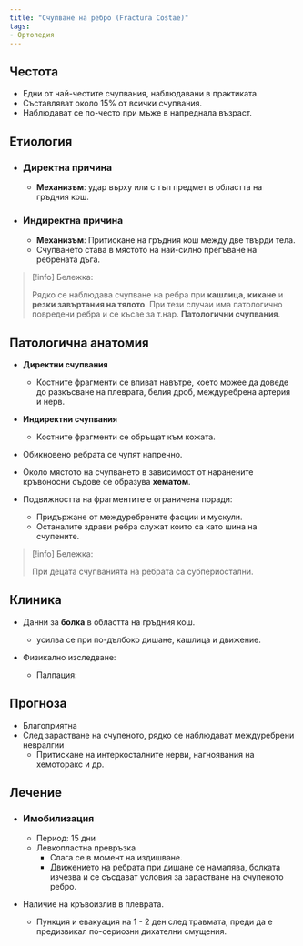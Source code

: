 ```yaml
---
title: "Счупване на ребро (Fractura Costae)"
tags:
- Ортопедия
---
```


## Честота
- Едни от най-честите счупвания, наблюдавани в практиката.
- Съставляват около 15% от всички счупвания.
- Наблюдават се по-често при мъже в напреднала възраст.

## Етиология
- ### **Директна причина**
	- **Механизъм**: удар върху или с тъп предмет в областта на гръдния кош.

- ### **Индиректна причина**
	- **Механизъм**: Притискане на гръдния кош между две твърди тела.
	- Счупването става в мястото на най-силно прегъване на ребрената дъга.

> [!info] Бележка: 
>
> Рядко се наблюдава счупване на ребра при **кашлица**, **кихане** и **резки завъртания на тялото**. При тези случаи има патологично повредени ребра и се късае за т.нар. **Патологични счупвания**.
## Патологична анатомия
- **Директни счупвания**
	- Костните фрагменти се впиват навътре, което можее да доведе до разкъсване на плеврата, белия дроб, междуребрена артерия и нерв.
- **Индиректни счупвания**
	- Костните фрагменти се обръщат към кожата.

- Обикновено ребрата се чупят напречно.
- Около мястото на счупването в зависимост от наранените кръвоносни съдове се образува **хематом**.
- Подвижността на фрагментите е ограничена поради: 
	- Придържане от междуребрените фасции и мускули.
	- Останалите здрави ребра служат които са като шина на счупените.

> [!info] Бележка: 
>
> При децата счупванията на ребрата са субпериостални.
## Клиника
- Данни за **болка** в областта на гръдния кош.
	- усилва се при  по-дълбоко дишане, кашлица и движение.

- Физикално изследване:
	- Палпация:

## Прогноза
- Благоприятна
- След зарастване на счупеното, рядко се наблюдават междуребрени невралгии 
	- Притискане на интеркосталните нерви, нагноявания на хемоторакс и др.

## Лечение
- ### Имобилизация
	- Период: 15 дни
	- Левкопластна превръзка
		- Слага се в момент на издишване.
		- Движението на ребрата при дишане се намалява, болката изчезва и се съсдават условия за зарастване на счупеното ребро.

- Наличие на кръвоизлив в плеврата.
	- Пункция и евакуация на 1 - 2 ден след травмата, преди да е предизвикал по-сериозни дихателни смущения.